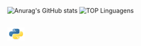 <div>
  
 ![Anurag's GitHub stats](https://github-readme-stats.vercel.app/api?username=Cassio295&theme=gruvbox&show_icons=true)
![TOP Linguagens](https://github-readme-stats.vercel.app/api/top-langs/?username=Cassio295&layout=compact&theme=gruvbox)
</div>

<div style="display: inline_block"><br>
  <img align="center" alt="Cassio-Python" height="30" width="40" src="https://raw.githubusercontent.com/devicons/devicon/master/icons/python/python-original.svg">
</div>

